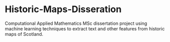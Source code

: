 # Historic-Maps-Disseration
Computational Applied Mathematics MSc dissertation project using machine learning techniques to extract text and other features from historic maps of Scotland.
